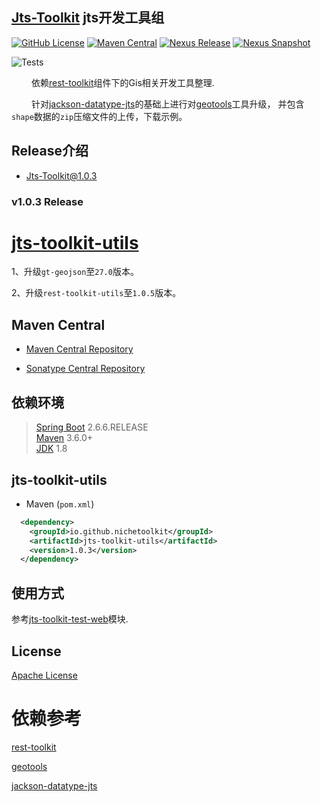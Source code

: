 ## [Jts-Toolkit](https://github.com/NicheToolkit/jts-toolkit) jts开发工具组

[![GitHub License](https://img.shields.io/badge/license-Apache-blue.svg)](https://github.com/NicheToolkit/jts-toolkit/blob/master/LICENSE)
[![Maven Central](https://img.shields.io/maven-central/v/io.github.nichetoolkit/jts-toolkit-utils)](https://central.sonatype.com/search?smo=true&q=jts-toolkit-utils&namespace=io.github.nichetoolkit)
[![Nexus Release](https://img.shields.io/nexus/r/io.github.nichetoolkit/jts-toolkit-utils?server=https%3A%2F%2Fs01.oss.sonatype.org)](https://s01.oss.sonatype.org/content/repositories/releases/io/github/nichetoolkit/jts-toolkit-utils/)
[![Nexus Snapshot](https://img.shields.io/nexus/s/io.github.nichetoolkit/jts-toolkit-utils?server=https%3A%2F%2Fs01.oss.sonatype.org)](https://s01.oss.sonatype.org/content/repositories/snapshots/io/github/nichetoolkit/jts-toolkit-utils/)

![Tests](https://github.com/NicheToolkit/jts-toolkit/workflows/Tests/badge.svg)

&emsp;&emsp; 依赖[rest-toolkit](https://github.com/NicheToolkit/rest-toolkit)组件下的Gis相关开发工具整理.

&emsp;&emsp; 针对[jackson-datatype-jts](https://github.com/bedatadriven/jackson-datatype-jts)的基础上进行对[geotools](https://github.com/geotools/geotools)工具升级，
并包含`shape`数据的`zip`压缩文件的上传，下载示例。

## Release介绍

-  [Jts-Toolkit@1.0.3](https://github.com/NicheToolkit/jts-toolkit/tree/master/release/1.0.3.md)

### v1.0.3 Release


# [jts-toolkit-utils](https://github.com/NicheToolkit/jts-toolkit/tree/master/jts-toolkit-utils)

1、升级`gt-geojson`至`27.0`版本。

2、升级`rest-toolkit-utils`至`1.0.5`版本。

## Maven Central

-  [Maven Central Repository](https://search.maven.org/search?q=io.github.nichetoolkit)

-  [Sonatype Central Repository](https://central.sonatype.dev/search?q=io.github.nichetoolkit)

## 依赖环境
 > [Spring Boot](https://spring.io/projects/spring-boot) 2.6.6.RELEASE\
 > [Maven](https://maven.apache.org/) 3.6.0+\
 > [JDK](https://www.oracle.com/java/technologies/downloads/#java8) 1.8

## jts-toolkit-utils
 * Maven (`pom.xml`)
```xml
  <dependency>
    <groupId>io.github.nichetoolkit</groupId>
    <artifactId>jts-toolkit-utils</artifactId>
    <version>1.0.3</version>
  </dependency>
```

## 使用方式

参考[jts-toolkit-test-web](https://github.com/NicheToolkit/jts-toolkit/tree/master/jts-toolkit-test-web)模块.

## License 

 [Apache License](https://www.apache.org/licenses/LICENSE-2.0)

 # 依赖参考

 [rest-toolkit](https://github.com/NicheToolkit/rest-toolkit)
 
 [geotools](https://github.com/geotools/geotools)
 
 [jackson-datatype-jts](https://github.com/bedatadriven/jackson-datatype-jts)
 

